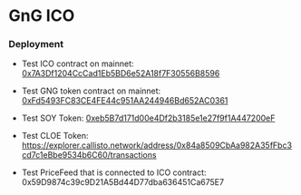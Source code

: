 # GnG ICO

### Deployment

- Test ICO contract on mainnet: [0x7A3Df1204CcCad1Eb5BD6e52A18f7F30556B8596](https://explorer.callisto.network/address/0x7A3Df1204CcCad1Eb5BD6e52A18f7F30556B8596/transactions)

- Test GNG token contract on mainnet: [0xFd5493FC83CE4FE44c951AA244946Bd652AC0361](https://explorer.callisto.network/address/0xFd5493FC83CE4FE44c951AA244946Bd652AC0361/transactions)

- Test SOY Token: [0xeb5B7d171d00e4Df2b3185e1e27f9f1A447200eF](https://explorer.callisto.network/address/0xeb5B7d171d00e4Df2b3185e1e27f9f1A447200eF/transactions)

- Test CLOE Token: https://explorer.callisto.network/address/0x84a8509CbAa982A35fFbc3cd7c1eBbe9534b6C60/transactions

- Test PriceFeed that is connected to ICO contract: 0x59D9874c39c9D21A5Bd44D77dba636451Ca675E7
